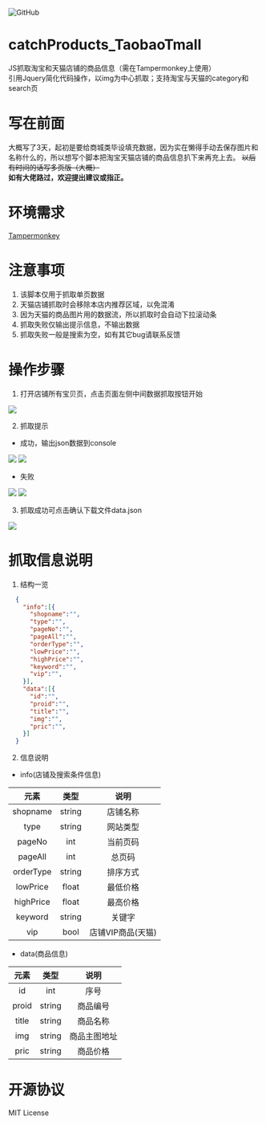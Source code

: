 ![GitHub](https://img.shields.io/github/license/mayuko2012/tech2day.svg?logo=MIT)

# catchProducts_TaobaoTmall
JS抓取淘宝和天猫店铺的商品信息（需在Tampermonkey上使用）  
引用Jquery简化代码操作，以img为中心抓取；支持淘宝与天猫的category和search页

# 写在前面
大概写了3天，起初是要给商城类毕设填充数据，因为实在懒得手动去保存图片和名称什么的，所以想写个脚本把淘宝天猫店铺的商品信息扒下来再充上去。
~~以后有时间的话写多页版（大概）~~  
__如有大佬路过，欢迎提出建议或指正。__

# 环境需求
[Tampermonkey](http://www.tampermonkey.net/)

# 注意事项
1. 该脚本仅用于抓取单页数据
2. 天猫店铺抓取时会移除本店内推荐区域，以免混淆
3. 因为天猫的商品图片用的数据流，所以抓取时会自动下拉滚动条
4. 抓取失败仅输出提示信息，不输出数据
5. 抓取失败一般是搜索为空，如有其它bug请联系反馈

# 操作步骤
1. 打开店铺所有宝贝页，点击页面左侧中间数据抓取按钮开始

![](./images/01.JPG)

2. 抓取提示
  - 成功，输出json数据到console
  
![](./images/02.JPG)
![](./images/04.JPG)
  
  - 失败
  
![](./images/03.JPG)
![](./images/05.JPG)

3. 抓取成功可点击确认下载文件data.json

![](./images/06.JPG)

# 抓取信息说明
1. 结构一览

```json
  {
    "info":[{
      "shopname":"",
      "type":"",
      "pageNo":"",
      "pageAll":"",
      "orderType":"",
      "lowPrice":"",
      "highPrice":"",
      "keyword":"",
      "vip":"",
    }],  
    "data":[{
      "id":"",
      "proid":"",
      "title":"",
      "img":"",
      "pric":"",
    }]
  }
```

2. 信息说明
  - info(店铺及搜索条件信息)
  
  | 元素 | 类型 | 说明 |
  | :----: | :----: | :----: |
  | shopname | string | 店铺名称 |
  | type | string | 网站类型 |
  | pageNo | int | 当前页码 |
  | pageAll | int | 总页码 |
  | orderType | string | 排序方式 |
  | lowPrice | float | 最低价格 |
  | highPrice | float | 最高价格 |
  | keyword | string | 关键字 |
  | vip | bool | 店铺VIP商品(天猫) |
  
  - data(商品信息)
  
  | 元素 | 类型 | 说明 |
  | :----: | :----: | :----: |
  | id | int | 序号 |
  | proid | string | 商品编号 |
  | title | string | 商品名称 |
  | img | string | 商品主图地址 |
  | pric | string | 商品价格 |

# 开源协议
MIT License
